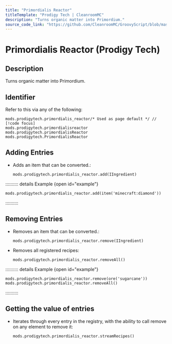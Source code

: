 ```yaml
---
title: "Primordialis Reactor"
titleTemplate: "Prodigy Tech | CleanroomMC"
description: "Turns organic matter into Primordium."
source_code_link: "https://github.com/CleanroomMC/GroovyScript/blob/master/src/main/java/com/cleanroommc/groovyscript/compat/mods/prodigytech/PrimordialisReactor.java"
---
```


# Primordialis Reactor (Prodigy Tech)

## Description

Turns organic matter into Primordium.

## Identifier

Refer to this via any of the following:

```groovy:no-line-numbers {1}
mods.prodigytech.primordialis_reactor/* Used as page default */ // [!code focus]
mods.prodigytech.primordialisreactor
mods.prodigytech.primordialisReactor
mods.prodigytech.PrimordialisReactor
```


## Adding Entries

- Adds an item that can be converted.:

    ```groovy:no-line-numbers
    mods.prodigytech.primordialis_reactor.add(IIngredient)
    ```

:::::::::: details Example {open id="example"}
```groovy:no-line-numbers
mods.prodigytech.primordialis_reactor.add(item('minecraft:diamond'))
```

::::::::::

## Removing Entries

- Removes an item that can be converted.:

    ```groovy:no-line-numbers
    mods.prodigytech.primordialis_reactor.remove(IIngredient)
    ```

- Removes all registered recipes:

    ```groovy:no-line-numbers
    mods.prodigytech.primordialis_reactor.removeAll()
    ```

:::::::::: details Example {open id="example"}
```groovy:no-line-numbers
mods.prodigytech.primordialis_reactor.remove(ore('sugarcane'))
mods.prodigytech.primordialis_reactor.removeAll()
```

::::::::::

## Getting the value of entries

- Iterates through every entry in the registry, with the ability to call remove on any element to remove it:

    ```groovy:no-line-numbers
    mods.prodigytech.primordialis_reactor.streamRecipes()
    ```
